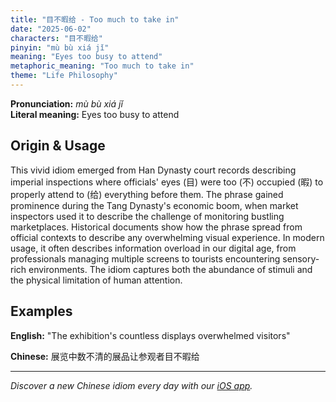 ```yaml
---
title: "目不暇给 - Too much to take in"
date: "2025-06-02"
characters: "目不暇给"
pinyin: "mù bù xiá jǐ"
meaning: "Eyes too busy to attend"
metaphoric_meaning: "Too much to take in"
theme: "Life Philosophy"
---
```


**Pronunciation:** *mù bù xiá jǐ*  
**Literal meaning:** Eyes too busy to attend

## Origin & Usage

This vivid idiom emerged from Han Dynasty court records describing imperial inspections where officials' eyes (目) were too (不) occupied (暇) to properly attend to (给) everything before them. The phrase gained prominence during the Tang Dynasty's economic boom, when market inspectors used it to describe the challenge of monitoring bustling marketplaces. Historical documents show how the phrase spread from official contexts to describe any overwhelming visual experience. In modern usage, it often describes information overload in our digital age, from professionals managing multiple screens to tourists encountering sensory-rich environments. The idiom captures both the abundance of stimuli and the physical limitation of human attention.

## Examples

**English:** "The exhibition's countless displays overwhelmed visitors"

**Chinese:** 展览中数不清的展品让参观者目不暇给

---

*Discover a new Chinese idiom every day with our [iOS app](https://apps.apple.com/us/app/daily-chinese-idioms/id6740611324).*
